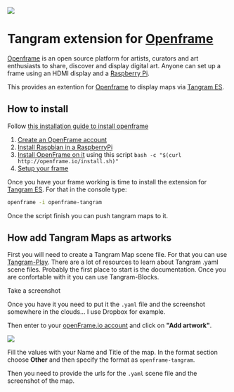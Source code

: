![](imgs/00.gif)

# Tangram extension for [Openframe](http://openframe.io/)

[Openframe](http://openframe.io/) is an open source platform for artists, curators and art enthusiasts to share, discover and display digital art.  Anyone can set up a frame using an HDMI display and a [Raspberry Pi](https://www.raspberrypi.org/).

This provides an extention for [Openframe](http://openframe.io/) to display maps via [Tangram ES](https://github.com/tangrams/tangram-es).

## How to install

Follow [this installation guide to install openframe](https://github.com/OpenframeProject/Openframe/wiki/Openframe-user-guide)

1. [Create an OpenFrame account](https://github.com/OpenframeProject/Openframe/wiki/Openframe-user-guide#1-create-a-user-account)
2. [Install Raspbian in a RaspberryPi](https://github.com/OpenframeProject/Openframe/wiki/Openframe-user-guide#20-initial-setup)
3. [Install OpenFrame on it](https://github.com/OpenframeProject/Openframe/wiki/Openframe-user-guide#21-install-openframe) using this script ```bash -c "$(curl http://openframe.io/install.sh)"```
4. [Setup your frame](https://github.com/OpenframeProject/Openframe/wiki/Openframe-user-guide#22-start-the-frame)

Once you have your frame working is time to install the extension for [Tangram ES](https://github.com/tangrams/tangram-es). For that in the console type:

```bash
openframe -i openframe-tangram 
```

Once the script finish you can push tangram maps to it.

## How add Tangram Maps as artworks

First you will need to create a Tangram Map scene file. For that you can use [Tangram-Play](https://mapzen.com/tangram/play/). There are a lot of resources to learn about Tangram .yaml scene files. Probably the first place to start is the documentation. Once you are confortable with it you can use Tangram-Blocks.

Take a screenshot

Once you have it you need to put it the `.yaml` file and the screenshot somewhere in the clouds... I use Dropbox for example. 

Then enter to your [openFrame.io account](http://openframe.io) and click on **"Add artwork"**.

![](imgs/00.gif) 

Fill the values with your Name and Title of the map. In the format section choose **Other** and then specify the format as ```openframe-tangram```.

Then you need to provide the urls for the ```.yaml``` scene file and the screenshot of the map.

